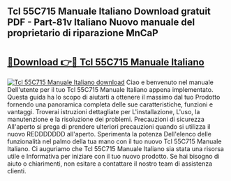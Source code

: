## Tcl 55C715 Manuale Italiano Download gratuit PDF - Part-81v Italiano Nuovo manuale del proprietario di riparazione MnCaP

# <h2><a href="http://dffyfj.blite.top/?on=Tcl+55C715+Manuale+Italiano">🔗Download 👉🔴 Tcl 55C715 Manuale Italiano</a></h2>

[![Tcl 55C715 Manuale Italiano download](https://i.imgur.com/lujVjoI.png)](http://dffyfj.blite.top/?on=Tcl+55C715+Manuale+Italiano)
Ciao e benvenuto nel manuale Dell'utente per il tuo Tcl 55C715 Manuale Italiano appena implementato. Questa guida ha lo scopo di aiutarti a ottenere il massimo dal tuo Prodotto fornendo una panoramica completa delle sue caratteristiche, funzioni e vantaggi. Troverai istruzioni dettagliate per L'installazione, L'uso, la manutenzione e la risoluzione dei problemi. Precauzioni di sicurezza All'aperto si prega di prendere ulteriori precauzioni quando si utilizza il nuovo REDDDDDDD all'aperto. Sperimenta la potenza Dell'elenco delle funzionalità nel palmo della tua mano con il tuo nuovo Tcl 55C715 Manuale Italiano. Ci auguriamo che Tcl 55C715 Manuale Italiano sia stata una risorsa utile e Informativa per iniziare con il tuo nuovo prodotto. Se hai bisogno di aiuto o chiarimenti, non esitare a contattare il nostro team di assistenza clienti.
